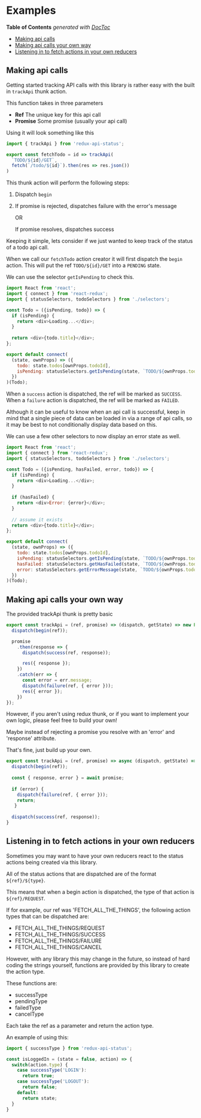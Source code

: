# Examples

<!-- START doctoc generated TOC please keep comment here to allow auto update -->
<!-- DON'T EDIT THIS SECTION, INSTEAD RE-RUN doctoc TO UPDATE -->
**Table of Contents**  *generated with [DocToc](https://github.com/thlorenz/doctoc)*

- [Making api calls](#making-api-calls)
- [Making api calls your own way](#making-api-calls-your-own-way)
- [Listening in to fetch actions in your own reducers](#listening-in-to-fetch-actions-in-your-own-reducers)

<!-- END doctoc generated TOC please keep comment here to allow auto update -->

## Making api calls
Getting started tracking API calls with this library is rather easy with the built in `trackApi` thunk action.

This function takes in three parameters

 - **Ref** The unique key for this api call
 - **Promise** Some promise (usually your api call)
  
Using it will look something like this

```js
import { trackApi } from 'redux-api-status';

export const fetchTodo = id => trackApi(
  `TODO/${id}/GET`,
  fetch(`/todo/${id}`).then(res => res.json())
)
```

This thunk action will perform the following steps:
1. Dispatch `begin`
2.  If promise is rejected, dispatches failure with the error's message
    
    OR
    
    If promise resolves, dispatches success

Keeping it simple, lets consider if we just wanted to keep track of the status of a todo api call.

When we call our `fetchTodo` action creator it will first dispatch the `begin` action. This will put the ref `TODO/${id}/GET` into a `PENDING` state.
 
We can use the selector `getIsPending` to check this.

```js
import React from 'react';
import { connect } from 'react-redux';
import { statusSelectors, todoSelectors } from './selectors';

const Todo = ({isPending, todo}) => {
  if (isPending) {
    return <div>Loading...</div>;
  }
  
  return <div>{todo.title}</div>;
};

export default connect(
  (state, ownProps) => ({
    todo: state.todos[ownProps.todoId],
    isPending: statusSelectors.getIsPending(state, `TODO/${ownProps.todoId}/GET`)
  })
)(Todo);
```

When a `success` action is dispatched, the ref will be marked as `SUCCESS`.
When a `failure` action is dispatched, the ref will be marked as `FAILED`.

Although it can be useful to know when an api call is successful, keep in mind that a single piece of data can be loaded in via a range of api calls, so it may be best to not conditionally display data based on this.

We can use a few other selectors to now display an error state as well.

```js
import React from 'react';
import { connect } from 'react-redux';
import { statusSelectors, todoSelectors } from './selectors';

const Todo = ({isPending, hasFailed, error, todo}) => {
  if (isPending) {
    return <div>Loading...</div>;
  }
  
  if (hasFailed) {
    return <div>Error: {error}</div>;
  }
  
  // assume it exists
  return <div>{todo.title}</div>;
};

export default connect(
  (state, ownProps) => ({
    todo: state.todos[ownProps.todoId],
    isPending: statusSelectors.getIsPending(state, `TODO/${ownProps.todoId}/GET`),
    hasFailed: statusSelectors.getHasFailed(state, `TODO/${ownProps.todoId}/GET`),
    error: statusSelectors.getErrorMessage(state, `TODO/${ownProps.todoId}/GET`)
  })
)(Todo);
```

## Making api calls your own way
The provided trackApi thunk is pretty basic

```js
export const trackApi = (ref, promise) => (dispatch, getState) => new Promise(res => {
  dispatch(begin(ref));

  promise
    .then(response => {
      dispatch(success(ref, response));

      res({ response });
    })
    .catch(err => {
      const error = err.message;
      dispatch(failure(ref, { error }));
      res({ error });
    })
});
```

However, if you aren't using redux thunk, or if you want to implement your own logic, please feel free to build your own!

Maybe instead of rejecting a promise you resolve with an 'error' and 'response' attribute.

That's fine, just build up your own.

```js
export const trackApi = (ref, promise) => async (dispatch, getState) => {
  dispatch(begin(ref));
  
  const { response, error } = await promise;
  
  if (error) {
    dispatch(failure(ref, { error }));
    return;
   }
   
  dispatch(success(ref, response));
}
```

## Listening in to fetch actions in your own reducers
Sometimes you may want to have your own reducers react to the status actions being created via this library.

All of the status actions that are dispatched are of the format `${ref}/${type}`.

This means that when a begin action is dispatched, the type of that action is `${ref}/REQUEST`.

If for example, our ref was 'FETCH_ALL_THE_THINGS', the following action types that can be dispatched are:
- FETCH_ALL_THE_THINGS/REQUEST
- FETCH_ALL_THE_THINGS/SUCCESS
- FETCH_ALL_THE_THINGS/FAILURE
- FETCH_ALL_THE_THINGS/CANCEL

However, with any library this may change in the future, so instead of hard coding the strings yourself, functions are provided by this library to create the action type.

These functions are:
 - successType
 - pendingType
 - failedType
 - cancelType 
 
Each take the ref as a parameter and return the action type.

An example of using this:

```js
import { successType } from 'redux-api-status';

const isLoggedIn = (state = false, action) => {
  switch(action.type) {
    case successType('LOGIN'):
      return true;
    case successType('LOGOUT'):
      return false;
    default:
      return state;
  }
}
```
